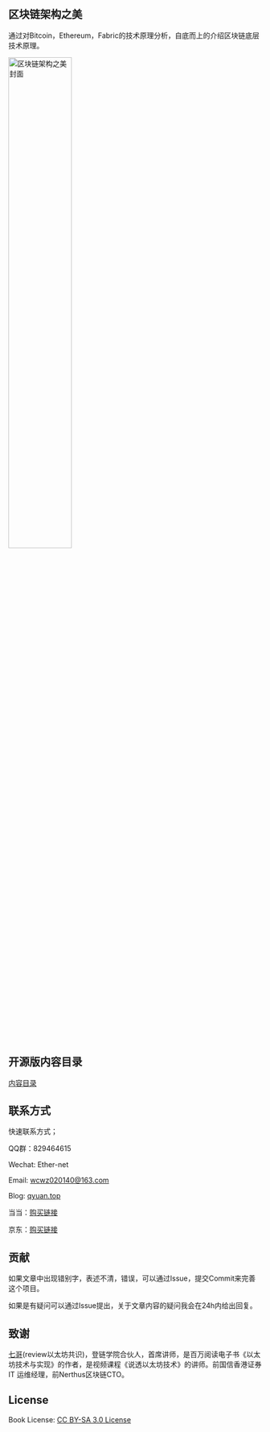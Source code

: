 ## 区块链架构之美

通过对Bitcoin，Ethereum，Fabric的技术原理分析，自底而上的介绍区块链底层技术原理。

<img src="https://github.com/Ice-Storm/structure-and-interpretation-of-blockchain/blob/master/img/WechatIMG294.png?raw=true" width="50%" alt="区块链架构之美封面"/>


## 开源版内容目录

[内容目录](https://github.com/Ice-Storm/structure-and-interpretation-of-blockchain/blob/master/preface.md)

## 联系方式

快速联系方式；

QQ群：829464615

Wechat: Ether-net

Email:  wcwz020140@163.com

Blog: [qyuan.top](http://qyuan.top/)

当当：[购买链接](http://product.dangdang.com/29260508.html)

京东：[购买链接](https://item.jd.com/13316098.html)

## 贡献

如果文章中出现错别字，表述不清，错误，可以通过Issue，提交Commit来完善这个项目。

如果是有疑问可以通过Issue提出，关于文章内容的疑问我会在24h内给出回复。

## 致谢
[七哥](https://github.com/ysqi)(review以太坊共识)，登链学院合伙人，首席讲师，是百万阅读电子书《以太坊技术与实现》的作者，是视频课程《说透以太坊技术》的讲师。前国信香港证券 IT 运维经理，前Nerthus区块链CTO。

## License
Book License: [CC BY-SA 3.0 License](http://creativecommons.org/licenses/by-sa/3.0/)

